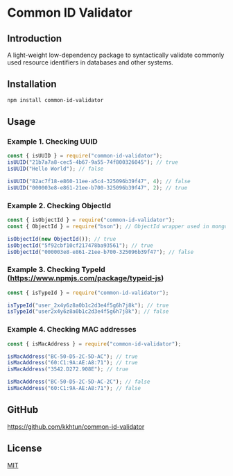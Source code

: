 # Common ID Validator

## Introduction

A light-weight low-dependency package to syntactically validate commonly used resource identifiers in databases and other systems.

## Installation

```sh
npm install common-id-validator
```

## Usage

### Example 1. Checking UUID

```js
const { isUUID } = require("common-id-validator");
isUUID("21b7a7a8-cec5-4b67-9a55-74f800326045"); // true
isUUID("Hello World"); // false

isUUID("82ac7f18-e860-11ee-a5c4-325096b39f47", 4); // false
isUUID("000003e8-e861-21ee-b700-325096b39f47", 2); // true
```

### Example 2. Checking ObjectId

```js
const { isObjectId } = require("common-id-validator");
const { ObjectId } = require("bson"); // ObjectId wrapper used in mongoDB adapter

isObjectId(new ObjectId()); // true
isObjectId("5f92cbf10cf217478ba93561"); // true
isObjectId("000003e8-e861-21ee-b700-325096b39f47"); // false
```

### Example 3. Checking TypeId (https://www.npmjs.com/package/typeid-js)

```js
const { isTypeId } = require("common-id-validator");

isTypeId("user_2x4y6z8a0b1c2d3e4f5g6h7j8k"); // true
isTypeId("user2x4y6z8a0b1c2d3e4f5g6h7j8k"); // false
```

### Example 4. Checking MAC addresses

```js
const { isMacAddress } = require("common-id-validator");

isMacAddress("BC-50-D5-2C-5D-AC"); // true
isMacAddress("60:C1:9A:AE:A8:71"); // true
isMacAddress("3542.D272.908E"); // true

isMacAddress("BC-50-D5-2C-5D-AC-2C"); // false
isMacAddress("60:C1:9A-AE:A8:71"); // false
```

## GitHub

https://github.com/kkhtun/common-id-validator

## License

[MIT](https://github.com/kkhtun/common-id-validator/blob/main/LICENSE)
